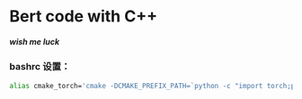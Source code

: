 # Bert code with C++

##### wish me luck

### bashrc 设置：

```bash
alias cmake_torch='cmake -DCMAKE_PREFIX_PATH=`python -c "import torch;print(torch.utils.cmake_prefix_path)"`'
```
